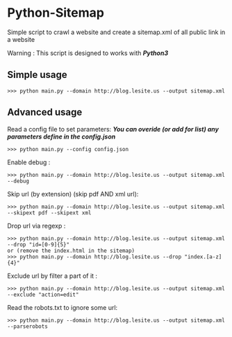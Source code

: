 Python-Sitemap
==============
Simple script to crawl a website and create a sitemap.xml of all public link in a website

Warning : This script is designed to works with ***Python3***

Simple usage
------------
	>>> python main.py --domain http://blog.lesite.us --output sitemap.xml

Advanced usage
--------------

Read a config file to set parameters:
***You can overide (or add for list) any parameters define in the config.json***

	>>> python main.py --config config.json

Enable debug :

	>>> python main.py --domain http://blog.lesite.us --output sitemap.xml --debug

Skip url (by extension) (skip pdf AND xml url):

	>>> python main.py --domain http://blog.lesite.us --output sitemap.xml --skipext pdf --skipext xml 

Drop url via regexp :

	>>> python main.py --domain http://blog.lesite.us --output sitemap.xml --drop "id=[0-9]{5}"
	or (remove the index.html in the sitemap)
	>>> python main.py --domain http://blog.lesite.us --drop "index.[a-z]{4}" 

Exclude url by filter a part of it :

	>>> python main.py --domain http://blog.lesite.us --output sitemap.xml --exclude "action=edit"

Read the robots.txt to ignore some url:

	>>> python main.py --domain http://blog.lesite.us --output sitemap.xml --parserobots
